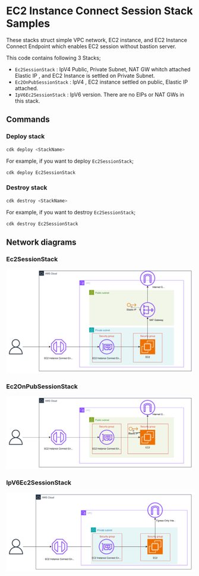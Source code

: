 # EC2 Instance Connect Session Stack Samples

These stacks struct simple VPC network, EC2 instance, and EC2 Instance Connect Endpoint which enables EC2 session without bastion server.

This code contains following 3 Stacks;

- `Ec2SessionStack` : IpV4 Public, Private Subnet, NAT GW whitch attached Elastic IP , and EC2 Instance is settled on Private Subnet.
- `Ec2OnPubSessionStack` : IpV4 , EC2 instance settled on public, Elastic IP attached.
- `IpV6Ec2SessionStack` : IpV6 version. There are no EIPs or NAT GWs in this stack.

## Commands

### Deploy stack

```bash
cdk deploy <StackName>
```

For example, if you want to deploy `Ec2SessionStack`;

```bash
cdk deploy Ec2SessionStack
```

### Destroy stack

```bash
cdk destroy <StackName>
```

For example, if you want to destroy `Ec2SessionStack`;

```bash
cdk destroy Ec2SessionStack
```

## Network diagrams

### Ec2SessionStack

![](docs/diagrams/ipv4.drawio.svg)

### Ec2OnPubSessionStack

![](docs/diagrams/ipv4_pub.drawio.svg)

### IpV6Ec2SessionStack

![](docs/diagrams/ipv6.drawio.svg)
